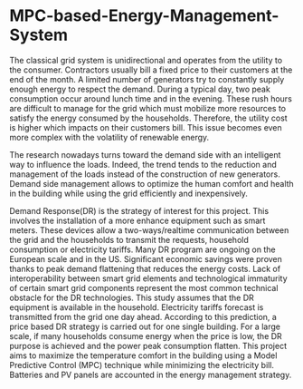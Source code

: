 # MPC-based-Energy-Management-System

The classical grid system is unidirectional and operates from the utility to the
consumer. Contractors usually bill a fixed price to their customers at the end
of the month. A limited number of generators try to constantly supply enough
energy to respect the demand. During a typical day, two peak consumption occur
around lunch time and in the evening. These rush hours are difficult to manage for
the grid which must mobilize more resources to satisfy the energy consumed by the
households. Therefore, the utility cost is higher which impacts on their customers
bill. This issue becomes even more complex with the volatility of renewable energy.

The research nowadays turns toward the demand side with an intelligent way to
influence the loads. Indeed, the trend tends to the reduction and management of
the loads instead of the construction of new generators. Demand side management
allows to optimize the human comfort and health in the building while using the
grid efficiently and inexpensively. 

Demand Response(DR) is the strategy of interest for this project. This involves the installation of a more
enhance equipment such as smart meters. These devices allow a two-ways/realtime
communication between the grid and the households to transmit the requests,
household consumption or electricity tariffs. Many DR program are ongoing on the
European scale and in the US. Significant economic savings were proven thanks
to peak demand flattening that reduces the energy costs. Lack of interoperability
between smart grid elements and technological immaturity of certain smart grid
components represent the most common technical obstacle for the DR technologies.
This study assumes that the DR equipment is available in the household. Electricity
tariffs forecast is transmitted from the grid one day ahead. According to this prediction,
a price based DR strategy is carried out for one single building. For a large
scale, if many households consume energy when the price is low, the DR purpose is
achieved and the power peak consumption flatten.
This project aims to maximize the temperature comfort in the building using a
Model Predictive Control (MPC) technique while minimizing the electricity bill.
Batteries and PV panels are accounted in the energy management strategy.
